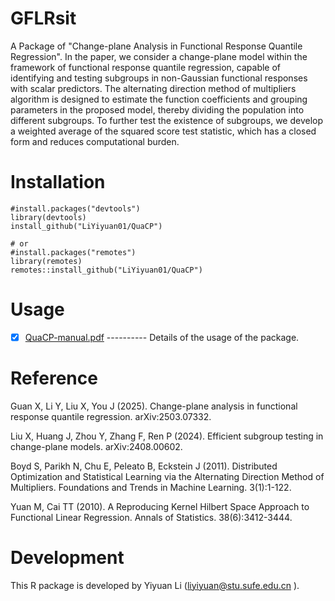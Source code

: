 # GFLRsit
 A Package of "Change-plane Analysis in Functional Response Quantile Regression". In the paper, 
 we consider a change-plane model within the framework of functional response quantile regression, 
 capable of identifying and testing subgroups in non-Gaussian functional responses with scalar predictors. 
The alternating direction method of multipliers algorithm is designed to estimate the function coefficients and grouping parameters in the proposed model, thereby dividing the population into different subgroups.
To further test the existence of subgroups, we develop a weighted average of the squared score test statistic, which has a closed form and reduces computational burden. 
         
# Installation

    #install.packages("devtools")
    library(devtools)
    install_github("LiYiyuan01/QuaCP")

    # or
    #install.packages("remotes")
    library(remotes)
    remotes::install_github("LiYiyuan01/QuaCP") 

# Usage
 - [x] [QuaCP-manual.pdf](https://github.com/Liyiyuan01/QuaCP/blob/master/inst/QuaCP-manual.pdf) ---------- Details of the usage of the package.


# Reference

Guan X, Li Y, Liu X, You J (2025). Change-plane analysis in functional response quantile regression. arXiv:2503.07332. 

Liu X, Huang J, Zhou Y, Zhang F, Ren P (2024). Efficient subgroup testing in change-plane models. arXiv:2408.00602. 

Boyd S, Parikh N, Chu E, Peleato B, Eckstein J (2011). Distributed Optimization and Statistical Learning via the Alternating Direction Method of Multipliers. Foundations and Trends in Machine Learning. 3(1):1-122. 

Yuan M, Cai TT (2010). A Reproducing Kernel Hilbert Space Approach to Functional Linear Regression. Annals of Statistics. 38(6):3412-3444. 

# Development
This R package is developed by Yiyuan Li (liyiyuan@stu.sufe.edu.cn ).




